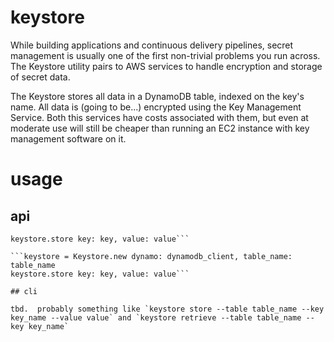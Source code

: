 # keystore

While building applications and continuous delivery pipelines, secret management is usually one of the first non-trivial problems you run across. The Keystore utility pairs to AWS services to handle encryption and storage of secret data.

The Keystore stores all data in a DynamoDB table, indexed on the key's name. All data is (going to be...) encrypted using the Key Management Service. Both this services have costs associated with them, but even at moderate use will still be cheaper than running an EC2 instance with key management software on it.

# usage

## api

  ```keystore = Keystore.new dynamo: dynamodb_client, table_name: table_name
  keystore.store key: key, value: value```

  ```keystore = Keystore.new dynamo: dynamodb_client, table_name: table_name
  keystore.store key: key, value: value```

## cli 

tbd.  probably something like `keystore store --table table_name --key key_name --value value` and `keystore retrieve --table table_name --key key_name`


